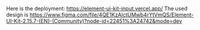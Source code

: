 Here is the deployment: https://element-ui-kit-input.vercel.app/
The used design is  https://www.figma.com/file/4QE1KzAlctUMwb4rYtVmQS/Element-UI-Kit-2.15.7-(EN)-(Community)?node-id=22451%3A24742&mode=dev
